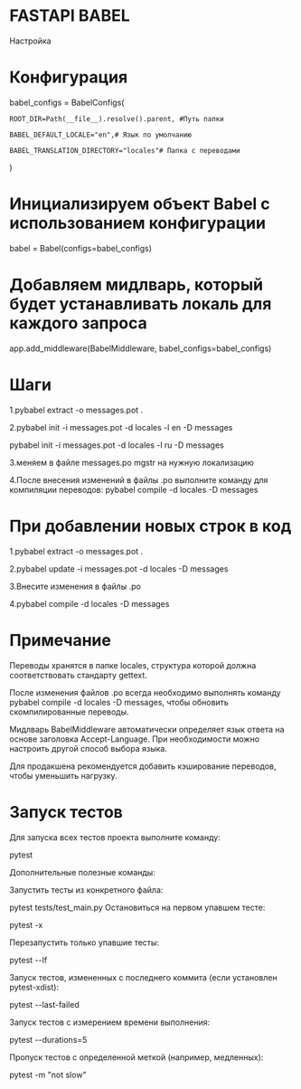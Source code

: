 



# FASTAPI BABEL
Настройка 

# Конфигурация

babel_configs = BabelConfigs( 

    ROOT_DIR=Path(__file__).resolve().parent, #Путь папки

    BABEL_DEFAULT_LOCALE="en",# Язык по умолчанию

    BABEL_TRANSLATION_DIRECTORY="locales"# Папка с переводами
)

# Инициализируем объект Babel с использованием конфигурации
babel = Babel(configs=babel_configs)

# Добавляем мидлварь, который будет устанавливать локаль для каждого запроса
app.add_middleware(BabelMiddleware, babel_configs=babel_configs)

# Шаги

1.pybabel extract -o messages.pot . 

2.pybabel init -i messages.pot -d locales -l en -D messages 

  pybabel init -i messages.pot -d locales -l ru -D messages 

3.меняем в файле messages.po mgstr на нужную локализацию 

4.После внесения изменений в файлы .po выполните команду для компиляции переводов: pybabel compile -d locales -D messages

# При добавлении новых строк в код

1.pybabel extract -o messages.pot .

2.pybabel update -i messages.pot -d locales -D messages

3.Внесите изменения в файлы .po

4.pybabel compile -d locales -D messages
# Примечание

Переводы хранятся в папке locales, структура которой должна соответствовать стандарту gettext.

После изменения файлов .po всегда необходимо выполнять команду pybabel compile -d locales -D messages, чтобы обновить скомпилированные переводы.

Мидлварь BabelMiddleware автоматически определяет язык ответа на основе заголовка Accept-Language. При необходимости можно настроить другой способ выбора языка.

Для продакшена рекомендуется добавить кэширование переводов, чтобы уменьшить нагрузку.


# Запуск тестов
Для запуска всех тестов проекта выполните команду:

pytest

Дополнительные полезные команды:

Запустить тесты из конкретного файла:

pytest tests/test_main.py
Остановиться на первом упавшем тесте:

pytest -x

Перезапустить только упавшие тесты:

pytest --lf

Запуск тестов, измененных с последнего коммита (если установлен pytest-xdist):

pytest --last-failed

Запуск тестов с измерением времени выполнения:

pytest --durations=5

Пропуск тестов с определенной меткой (например, медленных):

pytest -m "not slow"

